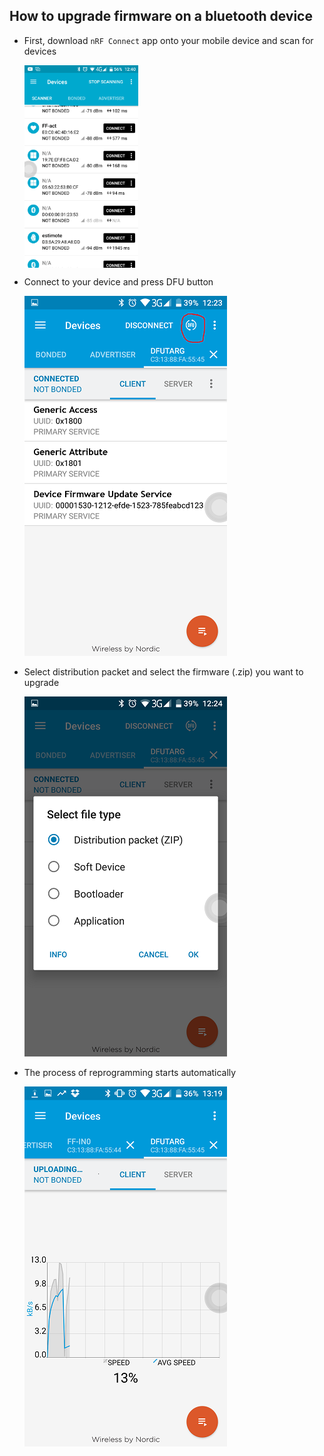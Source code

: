 ## How to upgrade firmware on a bluetooth device

* First, download `nRF Connect` app onto your mobile device and scan for devices

  <img src="./img/ble_scan.png" align="middle" width="38%">
  

* Connect to your device and press DFU button

  ![](https://github.com/L-Tek/FlyTag-L-Tek-Firmware/blob/95216d8755bf041d4b29574d5604124f42651857/img/2.png)
  

* Select distribution packet and select the firmware (.zip) you want to upgrade

  ![](https://github.com/L-Tek/FlyTag-L-Tek-Firmware/blob/95216d8755bf041d4b29574d5604124f42651857/img/3.png)
  
  
* The process of reprogramming starts automatically

  ![](https://github.com/L-Tek/FlyTag-L-Tek-Firmware/blob/95216d8755bf041d4b29574d5604124f42651857/img/5.png)


